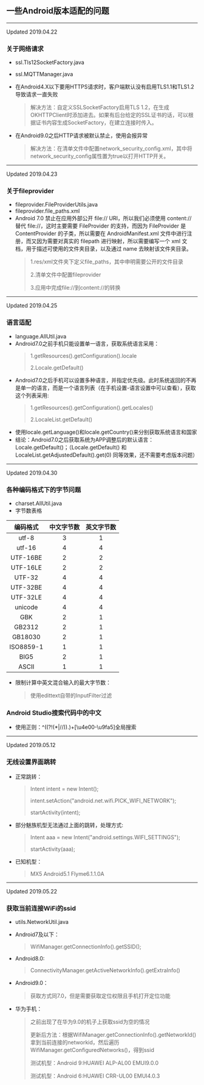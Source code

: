 ## 一些Android版本适配的问题

------
Updated 2019.04.22
### 关于网络请求
* ssl.Tls12SocketFactory.java
* ssl.MQTTManager.java
* 在Android4.X以下要用HTTPS请求时，客户端默认没有启用TLS1.1和TLS1.2导致请求一直失败
	> 解决方法：自定义SSLSocketFactory启用TLS 1.2，在生成OKHTTPClient时添加进去。如果有后台给定的SSL证书的话，可以根据证书内容生成SocketFactory，在建立连接时传入。

* 在Android9.0之后HTTP请求被默认禁止，使用会报异常
	> 解决方法：在清单文件中配置network_security_config.xml，其中将network_security_config属性置为true以打开HTTP开关。

------
Updated 2019.04.23
### 关于fileprovider
* fileprovider.FileProviderUtils.java
* fileprovider.file_paths.xml
* Android 7.0 禁止在应用外部公开 file:// URI，所以我们必须使用 content:// 替代 file://，这时主要需要 FileProvider 的支持，而因为 FileProvider 是 ContentProvider 的子类，所以需要在 AndroidManifest.xml 文件中进行注册，而又因为需要对真实的 filepath 进行映射，所以需要编写一个 xml 文档，用于描述可使用的文件夹目录，以及通过 name 去映射该文件夹目录。
    > 1.res/xml文件夹下定义file_paths，其中申明需要公开的文件目录
    > 
    > 2.清单文件中配置fileprovider
    > 
    > 3.应用中完成file://到content://的转换

------
Updated 2019.04.25
### 语言适配
* language.AllUtil.java
* Android7.0之前手机只能设置单一语言，获取系统语言采用：
    > 1.getResources().getConfiguration().locale
    > 
    > 2.Locale.getDefault()
* Android7.0之后手机可以设置多种语言，并指定优先级。此时系统返回的不再是单一的语言，而是一个语言列表（在手机设置-语言设置中可以查看），获取这个列表采用:
    >1.getResources().getConfiguration().getLocales()
    >
    > 2.LocaleList.getDefault()
* 使用locale.getLanguage()和locale.getCountry()来分别获取系统语言和国家
* 结论：Android7.0之后获取系统为APP调整后的默认语言：Locale.getDefault()；（Locale.getDefault() 和 LocaleList.getAdjustedDefault().get(0) 同等效果，还不需要考虑版本问题）

------
Updated 2019.04.30
### 各种编码格式下的字节问题
* charset.AllUtil.java
* 字节数表格

| 编码格式  | 中文字节数  | 英文字节数 |
| :------------: |:---------------:| :-----:|
| utf-8      | 3 | 1 |
| utf-16      | 4        |   4 |
| UTF-16BE | 2        |    2 |
| UTF-16LE | 2        |    2 |
| UTF-32 | 4        |    4 |
| UTF-32BE | 4        |    4 |
| UTF-32LE | 4        |    4 |
| unicode | 4        |    4 |
| GBK | 2        |    1 |
| GB2312 | 2        |    1 |
| GB18030 | 2        |    1 |
| ISO8859-1 | 1        |    1 |
| BIG5 | 2        |    1 |
| ASCII | 1        |    1 |

* 限制计算中英文混合输入的最大字节数：
	> 使用edittext自带的InputFilter过滤



### Android Studio搜索代码中的中文
* 使用正则：^((?!(\*|//)).)+[\u4e00-\u9fa5]全局搜索

------
Updated 2019.05.12
### 无线设置界面跳转
* 正常跳转：
    > Intent intent = new Intent();
    > 
    > intent.setAction("android.net.wifi.PICK_WIFI_NETWORK");
    > 
    > startActivity(intent);
    
* 部分魅族机型无法通过上面的跳转，处理方式:
    >Intent aaa = new Intent("android.settings.WIFI_SETTINGS");
    >
    >startActivity(aaa);
* 已知机型：
	> MX5 Android5.1 Flyme6.1.1.0A

------
Updated 2019.05.22
### 获取当前连接WiFi的ssid
* utils.NetworkUtil.java
* Android7及以下：
    > WifiManager.getConnectionInfo().getSSID();
    
* Android8.0:
    >ConnectivityManager.getActiveNetworkInfo().getExtraInfo()
    
* Android9.0：
	> 获取方式同7.0，但是需要获取定位权限且手机打开定位功能

* 华为手机：
	> 之前出现了在华为9.0的机子上获取ssid为空的情况
	> 
	> 更新后方法：根据WifiManager.getConnectionInfo().getNetworkId()拿到当前连接的networkid，然后遍历WifiManager.getConfiguredNetworks()，得到ssid
	> 
	> 测试机型：Android 9:HUAWEI ALP-AL00 EMUI9.0.0
	> 
	> 测试机型：Android 6:HUAWEI CRR-UL00 EMUI4.0.3